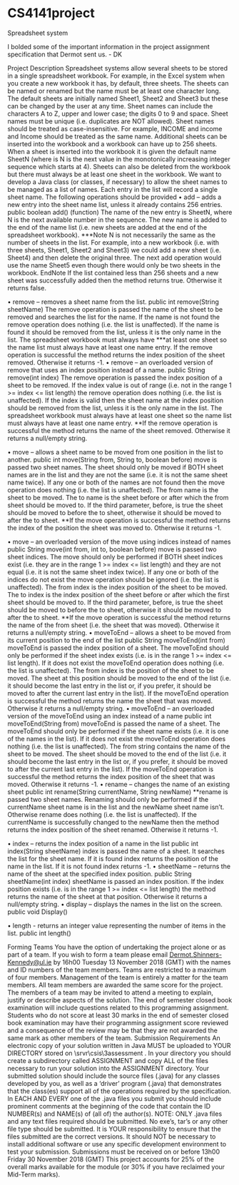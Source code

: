 # CS4141project
Spreadsheet system 

I bolded some of the important information in the project assignment specification that Dermot sent us. - DK

Project Description
Spreadsheet systems allow several sheets to be stored in a single spreadsheet workbook. For example, in the Excel system when you create a new workbook it has, by default, three sheets.
The sheets can be named or renamed but the name must be at least one character long. The default sheets are initially named Sheet1, Sheet2 and Sheet3 but these can be changed by the user at any time.
Sheet names can include the characters A to Z, upper and lower case; the digits 0 to 9 and space. Sheet names must be unique (i.e. duplicates are NOT allowed). Sheet names should be treated as case-insensitive. For example, INCOME and income and Income should be treated as the same name.
Additional sheets can be inserted into the workbook and a workbook can have up to 256 sheets. When a sheet is inserted into the workbook it is given the default name SheetN (where is N is the next value in the monotonically increasing integer sequence which starts at 4).
Sheets can also be deleted from the workbook but there must always be at least one sheet in the workbook. 
We want to develop a Java class (or classes, if necessary) to allow the sheet names to be managed as a list of names. Each entry in the list will record a single sheet name. The following operations should be provided
•	add – adds a new entry into the sheet name list, unless it already contains 256 entries.
public boolean add()   (function)
The name of the new entry is SheetN, where N is the next available number in the sequence. The new name is added to the end of the name list (i.e. new sheets are added at the end of the spreadsheet workbook). 
***Note N is not necessarily the same as the number of sheets in the list. For example, into a new workbook (i.e. with three sheets, Sheet1, Sheet2 and Sheet3) we could add a new sheet (i.e. Sheet4) and then delete the original three. The next add operation would use the name Sheet5 even though there would only be two sheets in the workbook. EndNote
If the list contained less than 256 sheets and a new sheet was successfully added then the method returns true. Otherwise it returns false. 


•	remove – removes a sheet name from the list.
public int remove(String sheetName)
The remove operation is passed the name of the sheet to be removed and searches the list for the name. If the name is not found the remove operation does nothing (i.e. the list is unaffected). If the name is found it should be removed from the list, unless it is the only name in the list. The spreadsheet workbook must always have ***at least one sheet so the name list must always have at least one name entry.
If the remove operation is successful the method returns the index position of the sheet removed. Otherwise it returns -1.
•	remove – an overloaded version of remove that uses an index position instead of a name.
public String remove(int index)
The remove operation is passed the index position of a sheet to be removed. If the index value is out of range (i.e. not in the range 1 >= index <= list length) the remove operation does nothing (i.e. the list is unaffected). If the index is valid then the sheet name at the index position should be removed from the list, unless it is the only name in the list. The spreadsheet workbook must always have at least one sheet so the name list must always have at least one name entry.
**If the remove operation is successful the method returns the name of the sheet removed. Otherwise it returns a null/empty string.


•	move – allows a sheet name to be moved from one position in the list to another.
public int move(String from, String to, boolean before)
move is passed two sheet names. The sheet should only be moved if BOTH sheet names are in the list and they are not the same (i.e. it is not the same sheet name twice). If any one or both of the names are not found then the move operation does nothing (i.e. the list is unaffected). 
The from name is the sheet to be moved. The to name is the sheet before or after which the from sheet should be moved to. If the third parameter, before, is true the sheet should be moved to before the to sheet, otherwise it should be moved to after the to sheet. 
**If the move operation is successful the method returns the index of the position the sheet was moved to. Otherwise it returns -1.


•	move – an overloaded version of the move using indices instead of names
public String move(int from, int to, boolean before)
move is passed two sheet indices. The move should only be performed if BOTH sheet indices exist (i.e. they are in the range 1 >= index <= list length) and they are not equal (i.e. it is not the same sheet index twice). If any one or both of the indices do not exist the move operation should be ignored (i.e. the list is unaffected). 
The from index is the index position of the sheet to be moved. The to index is the index position of the sheet before or after which the first sheet should be moved to. If the third parameter, before, is true the sheet should be moved to before the to sheet, otherwise it should be moved to after the to sheet. 
**If the move operation is successful the method returns the name of the from sheet (i.e. the sheet that was moved). Otherwise it returns a null/empty string.
•	moveToEnd – allows a sheet to be moved from its current position to the end of the list
public String moveToEnd(int from)
moveToEnd is passed the index position of a sheet. The moveToEnd should only be performed if the sheet index exists (i.e. is in the range 1 >= index <= list length). If it does not exist the moveToEnd operation does nothing (i.e. the list is unaffected).
The from index is the position of the sheet to be moved. The sheet at this position should be moved to the end of the list (i.e. it should become the last entry in the list or, if you prefer, it should be moved to after the current last entry in the list). 
If the moveToEnd operation is successful the method returns the name the sheet that was moved. Otherwise it returns a null/empty string.
•	moveToEnd – an overloaded version of the moveToEnd using an index instead of a name
public int moveToEnd(String from)
moveToEnd is passed the name of a sheet. The moveToEnd should only be performed if the sheet name exists (i.e. it is one of the names in the list). If it does not exist the moveToEnd operation does nothing (i.e. the list is unaffected). 
The from string contains the name of the sheet to be moved. The sheet should be moved to the end of the list (i.e. it should become the last entry in the list or, if you prefer, it should be moved to after the current last entry in the list). 
If the moveToEnd operation is successful the method returns the index position of the sheet that was moved. Otherwise it returns -1.
•	rename – changes the name of an existing sheet
public int rename(String currentName, String newName)
**rename is passed two sheet names. Renaming should only be performed if the currentName sheet name is in the list and the newName sheet name isn’t. Otherwise rename does nothing (i.e. the list is unaffected). 
If the currentName is successfully changed to the newName then the method returns the index position of the sheet renamed. Otherwise it returns -1.


•	index – returns the index position of a name in the list
public int index(String sheetName)
index is passed the name of a sheet. It searches the list for the sheet name. If it is found index returns the position of the name in the list. If it is not found index returns -1. 
•	sheetName – returns the name of the sheet at the specified index position.
public String sheetName(int index)
sheetName is passed an index position. If the index position exists (i.e. is in the range 1 >= index <= list length) the method returns the name of the sheet at that position. Otherwise it returns a null/empty string. 
•	display – displays the names in the list on the screen.
public void Display()


•	length - returns an integer value representing the number of items in the list.
public int length()


Forming Teams
You have the option of undertaking the project alone or as part of a team. If you wish to form a team please email Dermot.Shinners-Kennedy@ul.ie by 16h00 Tuesday 13 November 2018 (GMT) with the names and ID numbers of the team members. Teams are restricted to a maximum of four members. Management of the team is entirely a matter for the team members. 
All team members are awarded the same score for the project. The members of a team may be invited to attend a meeting to explain, justify or describe aspects of the solution. 
The end of semester closed book examination will include questions related to this programming assignment. Students who do not score at least 30 marks in the end of semester closed book examination may have their programming assignment score reviewed and a consequence of the review may be that they are not awarded the same mark as other members of the team. 
Submission Requirements
An electronic copy of your solution written in Java MUST be uploaded to YOUR DIRECTORY stored on \\srvr\csis\3assessment . In your directory you should create a subdirectory called ASSIGNMENT and copy ALL of the files necessary to run your solution into the ASSIGNMENT directory.
Your submitted solution should include the source files (.java) for any classes developed by you, as well as a ‘driver’ program (.java) that demonstrates that the class(es) support all of the operations required by the specification.
In EACH AND EVERY one of the .java files you submit you should include prominent comments at the beginning of the code that contain the ID NUMBER(s) and NAME(s) of (all of) the author(s).
NOTE:	ONLY .java files and any text files required should be submitted. No exe’s, tar’s or any other file type should be submitted. It is YOUR responsibility to ensure that the files submitted are the correct versions. It should NOT be necessary to install additional software or use any specific development environment to test your submission.
Submissions must be received on or before
13h00 Friday 30 November 2018 (GMT)
This project accounts for 25% of the overall marks available for the module (or 30% if you have reclaimed your Mid-Term marks).
